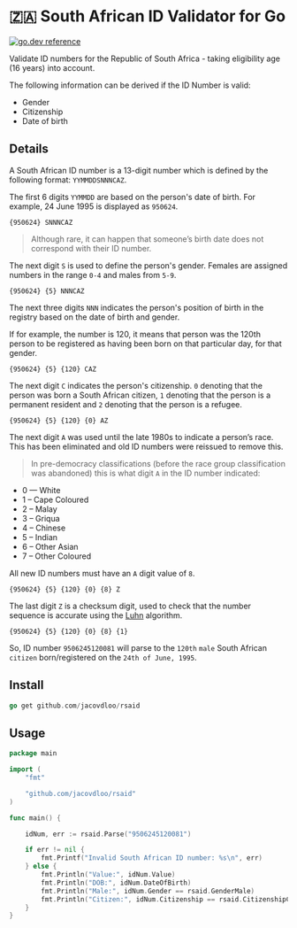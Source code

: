 # 🇿🇦 South African ID Validator for Go

[![go.dev reference](https://img.shields.io/badge/go.dev-reference-007d9c?logo=go&logoColor=white&style=flat-square)](https://pkg.go.dev/mod/github.com/jacovdloo/rsaid)

Validate ID numbers for the Republic of South Africa - taking eligibility age (16 years) into account.

The following information can be derived if the ID Number is valid:

- Gender
- Citizenship
- Date of birth

## Details

A South African ID number is a 13-digit number which is defined by the following format: `YYMMDDSNNNCAZ`.

The first 6 digits `YYMMDD` are based on the person's date of birth. For example, 24 June 1995 is displayed as `950624`.

`{950624} SNNNCAZ`

> Although rare, it can happen that someone’s birth date does not correspond with their ID number.

The next digit `S` is used to define the person's gender. Females are assigned numbers in the range `0-4` and males from `5-9`.

`{950624} {5} NNNCAZ`

The next three digits `NNN` indicates the person's position of birth in the registry based on the date of birth and gender.

If for example, the number is 120, it means that person was the 120th person to be registered as having been born on that particular day, for that gender.

`{950624} {5} {120} CAZ`

The next digit `C` indicates the person's citizenship. `0` denoting that the person was born a South African citizen, `1` denoting that the person is a permanent resident and `2` denoting that the person is a refugee.

`{950624} {5} {120} {0} AZ`

The next digit `A` was used until the late 1980s to indicate a person’s race. This has been eliminated and old ID numbers were reissued to remove this.

> In pre-democracy classifications (before the race group classification was abandoned) this is what digit `A` in the ID number indicated:

- 0 — White
- 1 – Cape Coloured
- 2 – Malay
- 3 – Griqua
- 4 – Chinese
- 5 – Indian
- 6 – Other Asian
- 7 – Other Coloured

All new ID numbers must have an `A` digit value of `8`.

`{950624} {5} {120} {0} {8} Z`

The last digit `Z` is a checksum digit, used to check that the number sequence is accurate using the [Luhn](https://en.wikipedia.org/wiki/Luhn_algorithm) algorithm.

`{950624} {5} {120} {0} {8} {1}`

So, ID number `9506245120081` will parse to the `120th` `male` South African `citizen` born/registered on the `24th of June, 1995`.

## Install

```go
go get github.com/jacovdloo/rsaid
```

## Usage

```go
package main

import (
	"fmt"

	"github.com/jacovdloo/rsaid"
)

func main() {

	idNum, err := rsaid.Parse("9506245120081")

	if err != nil {
		fmt.Printf("Invalid South African ID number: %s\n", err)
	} else {
		fmt.Println("Value:", idNum.Value)                                     // Value: 9506245120081
		fmt.Println("DOB:", idNum.DateOfBirth)                                 // DOB: 1995-06-24 00:00:00 +0200 SAST
		fmt.Println("Male:", idNum.Gender == rsaid.GenderMale)                 // Male: true
		fmt.Println("Citizen:", idNum.Citizenship == rsaid.CitizenshipCitizen) // Citizen: true
	}
}
```
